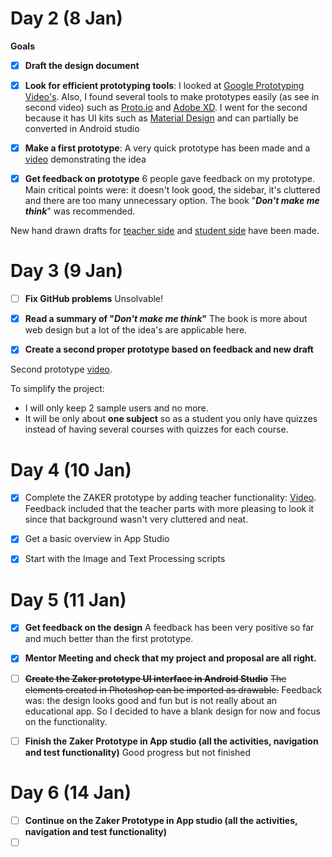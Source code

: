 # Day 2 (8 Jan)

**Goals**

- [x] **Draft the design document**

- [x] **Look for efficient prototyping tools**: I looked at [Google Prototyping Video's](https://www.youtube.com/watch?v=JMjozqJS44M&t=1s). Also, I found several tools to make prototypes easily (as see in second video) such as [Proto.io](https://proto.io/) and [Adobe XD](https://www.adobe.com/products/xd/ui-design-kits.html). I went for the second because it has UI kits such as [Material Design](https://material.io/) and can partially be converted in Android studio

- [x] **Make a first prototype**: A very quick prototype has been made and a [video](https://www.youtube.com/watch?v=p5YkaQjKWw0&feature=youtu.be) demonstrating the idea

- [x] **Get feedback on prototype**
      6 people gave feedback on my prototype. Main critical points were: it doesn't look good, the sidebar, it's cluttered and there are too many unnecessary option. 
      The book "***Don't make me think***" was recommended.



New hand drawn drafts for [teacher side](https://github.com/artix15/Project-NAS/blob/master/Prototypes/Zaker%20Adventure%20Prototype/Draft%20Teacher%20side.jpg) and [student side](https://github.com/artix15/Project-NAS/blob/master/Prototypes/Zaker%20Adventure%20Prototype/Draft%20student%20side.jpg) have been made.



# Day 3 (9 Jan)

- [ ] **Fix GitHub problems**
      Unsolvable! 

- [x] **Read a summary of "*Don't make me think*"**
      The book is more about web design but a lot of the idea's are applicable here.

- [x] **Create a second proper prototype based on feedback and new draft**

Second prototype [video](https://www.youtube.com/watch?v=dPi2C28WYpQ&feature=youtu.be&fbclid=IwAR1snFk3T4RJoFFlXDoGs7b4SqR7w5wlb-OdB_xoOOzI8z6aajFOlQEQEVU). 

To simplify the project: 

- I will only keep 2 sample users and no more.
- It will be only about **one subject** so as a student you only have quizzes instead of having several courses with quizzes for each course.



# Day 4 (10 Jan) 

- [x] Complete the ZAKER prototype by adding teacher functionality: [Video](https://youtu.be/h-DTupYigps). Feedback included that the teacher parts with more pleasing to look it since that background wasn't very cluttered and neat.

- [x] Get a basic overview in App Studio 

- [x] Start with the Image and Text Processing scripts




# Day 5 (11 Jan)

- [x] **Get feedback on the design**
      A feedback has been very positive so far and much better than the first prototype.
- [x] **Mentor Meeting and check that my project and proposal are all right.**
- [ ] ~~**Create the Zaker prototype UI interface in Android Studio**~~
      ~~The elements created in Photoshop can be imported as drawable.~~ Feedback was: the design looks good and fun but is not really about an educational app. So I decided to have a blank design for now and  focus on the functionality.
- [ ] **Finish the Zaker Prototype in App studio (all the activities, navigation and test functionality)**
      Good progress but not finished




# Day 6 (14 Jan)

- [ ] **Continue on the Zaker Prototype in App studio (all the activities, navigation and test functionality)**
- [ ] ​